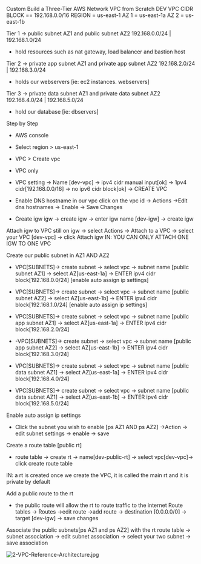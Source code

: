 Custom Build a Three-Tier AWS Network VPC from Scratch
DEV VPC CIDR BLOCK == 192.168.0.0/16
REGION = us-east-1
AZ 1 = us-east-1a
AZ 2 = us-east-1b

Tier 1 -> public subnet AZ1 and public subnet AZ2
          192.168.0.0/24     |    192.168.1.0/24 

- hold resources such as nat gateway, load balancer and  bastion host

Tier 2 -> private app subnet AZ1 and private app subnet AZ2
          192.168.2.0/24      |         192.168.3.0/24 

- holds our webservers [ie: ec2 instances. webservers]

Tier 3 -> private data subnet AZ1 and private data subnet AZ2
          192.168.4.0/24       |        192.168.5.0/24 

- hold our database [ie: dbservers]


Step by Step 
- AWS console
- Select region > us-east-1
- VPC > Create vpc
- VPC only
- VPC setting -> Name [dev-vpc] -> ipv4 cidr manual input[ok] -> 1pv4 cidr[192.168.0.0/16] -> no ipv6 cidr block[ok] -> CREATE VPC

- Enable DNS hostname in our vpc
click on the vpc id -> Actions ->Edit dns hostnames -> Enable -> Save Changes

- Create igw
igw -> create igw -> enter igw name [dev-igw] -> create igw

Attach igw to VPC
still on igw -> select Actions -> Attach to a VPC -> select your VPC [dev-vpc] -> click Attach igw
IN: YOU CAN ONLY ATTACH ONE IGW TO ONE VPC

Create our public subnet in AZ1 AND AZ2
- VPC[SUBNETS]-> create subnet -> select vpc -> subnet name [public subnet AZ1] -> select AZ[us-east-1a] -> ENTER ipv4 cidr block[192.168.0.0/24]
[enable auto assign ip settings]

- VPC[SUBNETS]-> create subnet -> select vpc -> subnet name [public subnet AZ2] -> select AZ[us-east-1b] -> ENTER ipv4 cidr block[192.168.1.0/24] 
[enable auto assign ip settings]


- VPC[SUBNETS]-> create subnet -> select vpc -> subnet name [public app subnet AZ1] -> select AZ[us-east-1a] -> ENTER ipv4 cidr block[192.168.2.0/24]

- -VPC[SUBNETS]-> create subnet -> select vpc -> subnet name [public app subnet AZ2] -> select AZ[us-east-1b] -> ENTER ipv4 cidr block[192.168.3.0/24]

- VPC[SUBNETS]-> create subnet -> select vpc -> subnet name [public data subnet AZ1] -> select AZ[us-east-1a] -> ENTER ipv4 cidr block[192.168.4.0/24]

- VPC[SUBNETS]-> create subnet -> select vpc -> subnet name [public data subnet AZ1] -> select AZ[us-east-1b] -> ENTER ipv4 cidr block[192.168.5.0/24]

Enable auto assign ip settings
- Click the subnet you wish to enable [ps AZ1 AND ps AZ2] ->Action -> edit subnet settings -> enable -> save

Create a route table [public rt]
- route table -> create rt -> name[dev-public-rt] -> select vpc[dev-vpc]-> click create route table

IN: a rt is created once we create the VPC, it is called the main rt and it is private by default

Add a public route to the rt
- the public route will allow the rt to route traffic to the internet
Route tables -> Routes ->edit route ->add route -> destination [0.0.0.0/0] -> target [dev-igw] -> save changes

Associate the public subnets[ps AZ1 and ps AZ2] with the rt
route table -> subnet association -> edit subnet association -> select your two subnet -> save association



![2-VPC-Reference-Architecture.jpg](https://i.postimg.cc/q0KbSbp1/2-VPC-Reference-Architecture.jpg)
